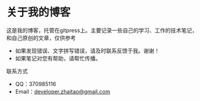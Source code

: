 # 关于我的博客

这是我的博客，托管在gitpress上。主要记录一些自己的学习、工作的技术笔记，和自己原创的文章，仅供参考
- 如果发现错误、文字拼写错误，请及时联系反馈于我。谢谢！
- 如果笔记对您有帮助，请帮忙传播。

联系方式
- QQ：370985116
- Email：developer.zhaitao@gmail.com